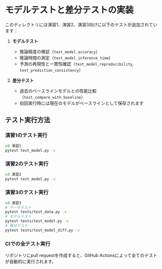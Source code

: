# モデルテストと差分テストの実装

このディレクトリには演習1、演習2、演習3向けに以下のテストが追加されています：

1. **モデルテスト**
   - 推論精度の検証（`test_model_accuracy`）
   - 推論時間の測定（`test_model_inference_time`）
   - 予測の再現性と一貫性確認（`test_model_reproducibility`, `test_prediction_consistency`）

2. **差分テスト**
   - 過去のベースラインモデルとの性能比較（`test_compare_with_baseline`）
   - 初回実行時には現在のモデルがベースラインとして保存されます

## テスト実行方法

### 演習1のテスト実行
```bash
cd 演習1
pytest test_model.py -v
```

### 演習2のテスト実行
```bash
cd 演習2
pytest test_model.py -v
```

### 演習3のテスト実行
```bash
cd 演習3
# データテスト
pytest tests/test_data.py -v
# モデルテスト
pytest tests/test_model.py -v
# 差分テスト
pytest tests/test_model_diff.py -v
```

### CIでの全テスト実行
リポジトリにpull requestを作成すると、GitHub Actionsによって全てのテストが自動的に実行されます。
